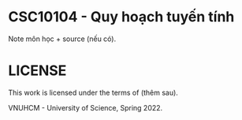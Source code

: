 # CSC10104 - Quy hoạch tuyến tính

Note môn học + source (nếu có).

# LICENSE
This work is licensed under the terms of (thêm sau).

VNUHCM - University of Science, Spring 2022.